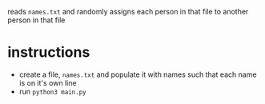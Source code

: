 reads `names.txt` and randomly assigns each person in that file to another person in that file

# instructions
- create a file, `names.txt` and populate it with names such that each name is on it's own line
- run `python3 main.py`
